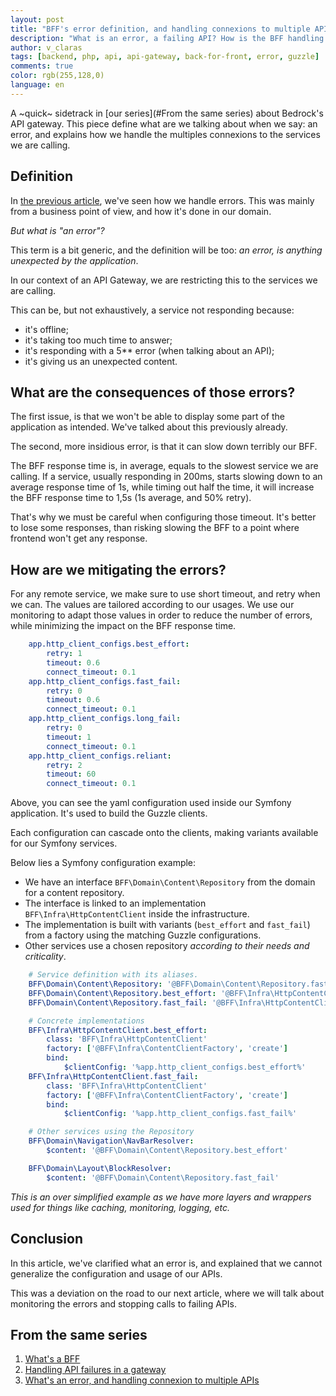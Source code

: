 ```yaml
---
layout: post
title: "BFF's error definition, and handling connexions to multiple API"
description: "What is an error, a failing API? How is the BFF handling connexions to multiple API?"
author: v_claras
tags: [backend, php, api, api-gateway, back-for-front, error, guzzle]
comments: true
color: rgb(255,128,0)
language: en
---
```


A ~quick~ sidetrack in [our series](#From the same series) about Bedrock's API gateway.
This piece define what are we talking about when we say: an error, and explains how we handle the multiples connexions to the services we are calling.

## Definition

In [the previous article](/2022/08/12/backend-fallbacks), we've seen how we handle errors.
This was mainly from a business point of view, and how it's done in our domain.

*But what is "an error"?*

This term is a bit generic, and the definition will be too: *an error, is anything unexpected by the application*.

In our context of an API Gateway, we are restricting this to the services we are calling.

This can be, but not exhaustively, a service not responding because:
* it's offline;
* it's taking too much time to answer;
* it's responding with a 5** error (when talking about an API);
* it's giving us an unexpected content.

## What are the consequences of those errors?

The first issue, is that we won't be able to display some part of the application as intended.
We've talked about this previously already.

The second, more insidious error, is that it can slow down terribly our BFF.

The BFF response time is, in average, equals to the slowest service we are calling.
If a service, usually responding in 200ms, starts slowing down to an average response time of 1s, while timing out half the time, it will increase the BFF response time to 1,5s (1s average, and 50% retry).

That's why we must be careful when configuring those timeout.
It's better to lose some responses, than risking slowing the BFF to a point where frontend won't get any response.

## How are we mitigating the errors?

For any remote service, we make sure to use short timeout, and retry when we can.
The values are tailored according to our usages.
We use our monitoring to adapt those values in order to reduce the number of errors, while minimizing the impact on the BFF response time. 

```yaml
    app.http_client_configs.best_effort:
        retry: 1
        timeout: 0.6
        connect_timeout: 0.1
    app.http_client_configs.fast_fail:
        retry: 0
        timeout: 0.6
        connect_timeout: 0.1
    app.http_client_configs.long_fail:
        retry: 0
        timeout: 1
        connect_timeout: 0.1
    app.http_client_configs.reliant:
        retry: 2
        timeout: 60
        connect_timeout: 0.1
```
Above, you can see the yaml configuration used inside our Symfony application. It's used to build the Guzzle clients.

Each configuration can cascade onto the clients, making variants available for our Symfony services.

Below lies a Symfony configuration example:
* We have an interface `BFF\Domain\Content\Repository` from the domain for a content repository.
* The interface is linked to an implementation `BFF\Infra\HttpContentClient` inside the infrastructure.
* The implementation is built with variants (`best_effort` and `fast_fail`) from a factory using the matching Guzzle configurations.
* Other services use a chosen repository *according to their needs and criticality*.

```yaml
    # Service definition with its aliases.
    BFF\Domain\Content\Repository: '@BFF\Domain\Content\Repository.fast_fail'
    BFF\Domain\Content\Repository.best_effort: '@BFF\Infra\HttpContentClient.best_effort'
    BFF\Domain\Content\Repository.fast_fail: '@BFF\Infra\HttpContentClient.fast_fail'

    # Concrete implementations
    BFF\Infra\HttpContentClient.best_effort:
        class: 'BFF\Infra\HttpContentClient'
        factory: ['@BFF\Infra\ContentClientFactory', 'create']
        bind:
            $clientConfig: '%app.http_client_configs.best_effort%'
    BFF\Infra\HttpContentClient.fast_fail:
        class: 'BFF\Infra\HttpContentClient'
        factory: ['@BFF\Infra\ContentClientFactory', 'create']
        bind:
            $clientConfig: '%app.http_client_configs.fast_fail%'

    # Other services using the Repository
    BFF\Domain\Navigation\NavBarResolver:
        $content: '@BFF\Domain\Content\Repository.best_effort'

    BFF\Domain\Layout\BlockResolver:
        $content: '@BFF\Domain\Content\Repository.fast_fail'
```

_This is an over simplified example as we have more layers and wrappers used for things like caching, monitoring, logging, etc._

## Conclusion

In this article, we've clarified what an error is, and explained that we cannot generalize the configuration and usage of our APIs.

This was a deviation on the road to our next article, where we will talk about monitoring the errors and stopping calls to failing APIs.

## From the same series

1. [What's a BFF](/2022/06/10/backend-bff-intro)
2. [Handling API failures in a gateway](/2022/08/12/backend-fallbacks)
3. [What's an error, and handling connexion to multiple APIs](/2022/08/25/backend-errors-connexions)
